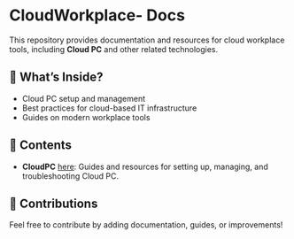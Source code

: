 # CloudWorkplace- Docs
This repository provides documentation and resources for cloud workplace tools, including **Cloud PC** and other related technologies.  
## 📌 What’s Inside?  
- Cloud PC setup and management  
- Best practices for cloud-based IT infrastructure  
- Guides on modern workplace tools  

## 📂 Contents  
- **CloudPC** [here](CloudPC): Guides and resources for setting up, managing, and troubleshooting Cloud PC.  

## 🚀 Contributions  
Feel free to contribute by adding documentation, guides, or improvements!  
